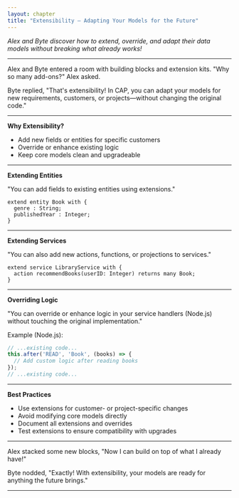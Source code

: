 ```yaml
---
layout: chapter
title: "Extensibility — Adapting Your Models for the Future"
---
```


*Alex and Byte discover how to extend, override, and adapt their data models without breaking what already works!*

---

Alex and Byte entered a room with building blocks and extension kits. "Why so many add-ons?" Alex asked.

Byte replied, "That's extensibility! In CAP, you can adapt your models for new requirements, customers, or projects—without changing the original code."

---

**Why Extensibility?**

- Add new fields or entities for specific customers
- Override or enhance existing logic
- Keep core models clean and upgradeable

---

**Extending Entities**

"You can add fields to existing entities using extensions."

```cds
extend entity Book with {
  genre : String;
  publishedYear : Integer;
}
```

---

**Extending Services**

"You can also add new actions, functions, or projections to services."

```cds
extend service LibraryService with {
  action recommendBooks(userID: Integer) returns many Book;
}
```

---

**Overriding Logic**

"You can override or enhance logic in your service handlers (Node.js) without touching the original implementation."

Example (Node.js):
```js
// ...existing code...
this.after('READ', 'Book', (books) => {
  // Add custom logic after reading books
});
// ...existing code...
```

---

**Best Practices**

- Use extensions for customer- or project-specific changes
- Avoid modifying core models directly
- Document all extensions and overrides
- Test extensions to ensure compatibility with upgrades

---

Alex stacked some new blocks, "Now I can build on top of what I already have!"

Byte nodded, "Exactly! With extensibility, your models are ready for anything the future brings."

---
